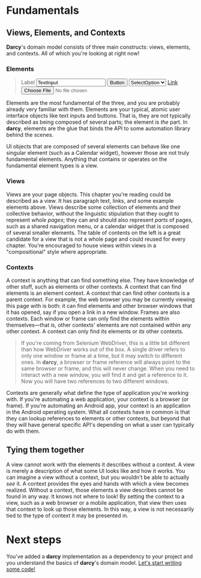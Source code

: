 # Fundamentals

## Views, Elements, and Contexts

**Darcy**'s domain model consists of three main constructs: views, elements, and contexts. All of which you're looking at right now!

### Elements

> <label for="TextInput">Label <input type="text" name="TextInput" value="TextInput"></label> <input type="button" value="Button"> <select><option>SelectOption</option></select> <a href="">Link</a> <input type="file">

Elements are the most fundamental of the three, and you are probably already very familiar with them. Elements are your typical, atomic user interface objects like text inputs and buttons. That is, they are not typically described as being composed of several parts; the element is _the_ part. In **darcy**, elements are the glue that binds the API to some automation library behind the scenes.

UI objects that are composed of several elements can behave like one singular element (such as a Calendar widget), however those are not truly fundamental elements. Anything that contains or operates on the fundamental element types is a view.

### Views

Views are your page objects. This chapter you're reading could be described as a view. It has paragraph text, links, and some example elements above. Views describe some collection of elements and their collective behavior, without the linguistic stipulation that they ought to represent _whole pages_; they can and should also represent _parts_ of pages, such as a shared navigation menu, or a calendar widget that is composed of several smaller elements. The table of contents on the left is a great candidate for a view that is not a whole page and could reused for every chapter. You're encouraged to house views within views in a "compositional" style where appropriate.

### Contexts

A context is anything that can find something else. They have knowledge of other stuff, such as elements or other contexts. A context that can find elements is an element context. A context that can find other contexts is a parent context. For example, the web browser you may be currently viewing this page with is both: it can find elements and other browser windows that it has opened, say if you open a link in a new window. Frames are also contexts. Each window or frame can only find the elements within themselves&mdash;that is, other contexts' elements are not contained within any other context. A context can only find _its_ elements or _its_ other contexts.

> If you're coming from Selenium WebDriver, this is a little bit different than how WebDriver works out of the box. A single driver refers to only one window or frame at a time, but it may switch to different ones. In **darcy**, a browser or frame reference will always point to the same browser or frame, and this will never change. When you need to interact with a new window, you will find it and get a reference to it. Now you will have two references to two different windows.

Contexts are generally what define the type of application you're working with. If you're automating a web application, your context is a browser (or frame). If you're automating an Android app, your context is an application in the Android operating system. What all contexts have in common is that they can lookup references to elements or other contexts, but beyond that they will have general specific API's depending on what a user can typically do with them.

## Tying them together

A view cannot work with the elements it describes without a context. A view is merely a description of what some UI looks like and how it works. You can imagine a view without a context, but you wouldn't be able to actually _see_ it. A context provides the eyes and hands with which a view becomes realized. Without a context, those elements a view describes cannot be found in any way. It knows not where to look! By setting the context to a view, such as a web browser or a mobile application, that view then uses that context to look up those elements. In this way, a view is not necessarily tied to the type of context it may be presented in.

# Next steps

You've added a **darcy** implementation as a dependency to your project and you understand the basics of **darcy**'s domain model. [Let's start writing some code!](defining_a_view.md)

